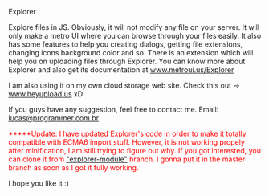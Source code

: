 Explorer

Explore files in JS. Obviously, it will not modify any file on your server. It will only make a metro UI where you can browse through your files easily.
It also has some features to help you creating dialogs, getting file extensions, changing icons background color and so. There is an extension which will help you on uploading files through Explorer.
You can know more about Explorer and also get its documentation at www.metroui.us/Explorer

I am also using it on my own cloud storage web site. Check this out -> www.heyupload.us xD

If you guys have any suggestion, feel free to contact me. Email: lucas@programmer.com.br

<p style="color: red;">*****Update: I have updated Explorer's code in order to make it totally compatible with
 ECMA6 import stuff. However, it is not working propely after minification, I am still trying to figure out why.
 If you got interested, you can clone it from <a href="https://app.assembla.com/spaces/explorer-/git/source/explorer-module?type=branch">"explorer-module"</a> branch.
 I gonna put it in the master branch as soon as I got it fully working.

I hope you like it :)